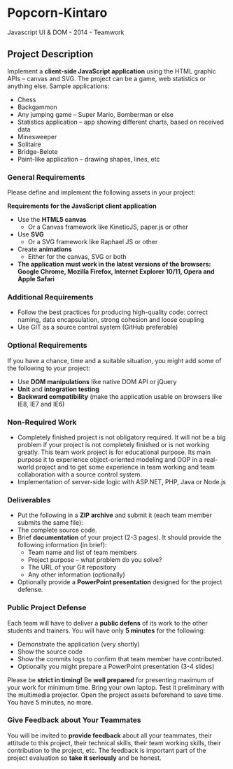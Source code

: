 Popcorn-Kintaro
===============

Javascript UI &amp; DOM - 2014 - Teamwork

## Project Description

Implement a **client-side JavaScript application** using the HTML graphic APIs – canvas and SVG.
The project can be a game, web statistics or anything else. Sample applications:
* Chess
* Backgammon
* Any jumping game – Super Mario, Bomberman or else
* Statistics application – app showing different charts, based on received data
* Minesweeper
* Solitaire
* Bridge-Belote
* Paint-like application – drawing shapes, lines, etc

### General Requirements

Please define and implement the following assets in your project:

**Requirements for the JavaScript client application**

* Use the **HTML5 canvas**
   * Or a Canvas framework like KineticJS, paper.js or other
* Use **SVG**
   * Or a SVG framework like Raphael JS or other
* Create **animations**
   * Either for the canvas, SVG or both
* **The application must work in the latest versions of the browsers: Google Chrome,  Mozilla Firefox, Internet Explorer 10/11, Opera and Apple Safari**

### Additional Requirements
  * Follow the best practices for producing high-quality code: correct naming, data encapsulation, strong cohesion and loose coupling
  * Use GIT as a source control system (GitHub preferable)

### Optional Requirements
  If you have a chance, time and a suitable situation, you might add some of the following to your project:
  * Use **DOM manipulations** like native DOM API or jQuery
  * **Unit** and **integration testing**
  * **Backward compatibility** (make the application usable on browsers like IE8, IE7 and IE6)

### Non-Required Work
  * Completely finished project is not obligatory required. It will not be a big problem if your project is not completely finished or is not working greatly. This team work project is for educational purpose. Its main purpose it to experience object-oriented modeling and OOP in a real-world project and to get some experience in team working and team collaboration with a source control system. 
  * Implementation of server-side logic with ASP.NET, PHP, Java or Node.js

### Deliverables
  * Put the following in a **ZIP archive** and submit it (each team member submits the same file):
  * The complete source code.
  * Brief **documentation** of your project (2-3 pages). It should provide the following information (in brief):
    * Team name and list of team members
    * Project purpose – what problem do you solve?
    * The URL of your Git repository
    * Any other information (optionally)
  * Optionally provide a **PowerPoint presentation** designed for the project defense.

### Public Project Defense
Each team will have to deliver a **public defens** of its work to the other students and trainers. You will have only **5 minutes** for the following:
  * Demonstrate the application (very shortly)
  * Show the source code
  * Show the commits logs to confirm that team member have contributed.
  * Optionally you might prepare a PowerPoint presentation (3-4 slides) 

Please be **strict in timing!** Be **well prepared** for presenting maximum of your work for minimum time. Bring your own laptop. Test it preliminary with the multimedia projector. Open the project assets beforehand to save time. You have 5 minutes, no more.

### Give Feedback about Your Teammates
You will be invited to **provide feedback** about all your teammates, their attitude to this project, their technical skills, their team working skills, their contribution to the project, etc. The feedback is important part of the project evaluation so **take it seriously** and be honest.

